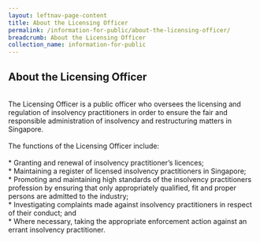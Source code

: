 ```yaml
---
layout: leftnav-page-content
title: About the Licensing Officer
permalink: /information-for-public/about-the-licensing-officer/
breadcrumb: About the Licensing Officer
collection_name: information-for-public
---
```

**About the Licensing Officer** <br>
---
<br>
The Licensing Officer is a public officer who oversees the licensing and regulation of insolvency practitioners in order to ensure the fair and responsible administration of insolvency and restructuring matters in Singapore.
<br><br>
The functions of the Licensing Officer include:
<br><br>
* Granting and renewal of insolvency practitioner’s licences; <br>
* Maintaining a register of licensed insolvency practitioners in Singapore; <br>
* Promoting and maintaining high standards of the insolvency practitioners profession by ensuring that only appropriately qualified, fit and proper persons are admitted to the industry; <br>
* Investigating complaints made against insolvency practitioners in respect of their conduct; and <br>
* Where necessary, taking the appropriate enforcement action against an errant insolvency practitioner. <br>
